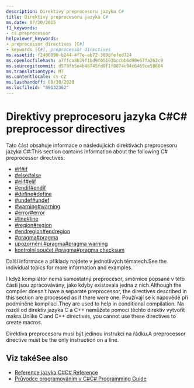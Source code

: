 ```yaml
---
description: Direktivy preprocesoru jazyka C#
title: Direktivy preprocesoru jazyka C#
ms.date: 07/20/2015
f1_keywords:
- cs.preprocessor
helpviewer_keywords:
- preprocessor directives [C#]
- keywords [C#], preprocessor directives
ms.assetid: f2406090-b244-4f7e-ab72-3698fefed724
ms.openlocfilehash: a7ffca8b39f1bd9f05193bccbb6d90e67fa262c9
ms.sourcegitcommit: d579fb5e4b46745fd0f1f8874c94c6469ce58604
ms.translationtype: MT
ms.contentlocale: cs-CZ
ms.lasthandoff: 08/30/2020
ms.locfileid: "89132362"
---
```

# <a name="c-preprocessor-directives"></a><span data-ttu-id="73621-103">Direktivy preprocesoru jazyka C#</span><span class="sxs-lookup"><span data-stu-id="73621-103">C# preprocessor directives</span></span>
<span data-ttu-id="73621-104">Tato část obsahuje informace o následujících direktivách preprocesoru jazyka C#:</span><span class="sxs-lookup"><span data-stu-id="73621-104">This section contains information about the following C# preprocessor directives:</span></span>

- [<span data-ttu-id="73621-105">#if</span><span class="sxs-lookup"><span data-stu-id="73621-105">#if</span></span>](./preprocessor-if.md)
- [<span data-ttu-id="73621-106">#else</span><span class="sxs-lookup"><span data-stu-id="73621-106">#else</span></span>](./preprocessor-else.md)
- [<span data-ttu-id="73621-107">#elif</span><span class="sxs-lookup"><span data-stu-id="73621-107">#elif</span></span>](./preprocessor-elif.md)
- [<span data-ttu-id="73621-108">#endif</span><span class="sxs-lookup"><span data-stu-id="73621-108">#endif</span></span>](./preprocessor-endif.md)
- [<span data-ttu-id="73621-109">#define</span><span class="sxs-lookup"><span data-stu-id="73621-109">#define</span></span>](./preprocessor-define.md)
- [<span data-ttu-id="73621-110">#undef</span><span class="sxs-lookup"><span data-stu-id="73621-110">#undef</span></span>](./preprocessor-undef.md)
- [<span data-ttu-id="73621-111">#warning</span><span class="sxs-lookup"><span data-stu-id="73621-111">#warning</span></span>](./preprocessor-warning.md)
- [<span data-ttu-id="73621-112">#error</span><span class="sxs-lookup"><span data-stu-id="73621-112">#error</span></span>](./preprocessor-error.md)
- [<span data-ttu-id="73621-113">#line</span><span class="sxs-lookup"><span data-stu-id="73621-113">#line</span></span>](./preprocessor-line.md)
- [<span data-ttu-id="73621-114">#region</span><span class="sxs-lookup"><span data-stu-id="73621-114">#region</span></span>](./preprocessor-region.md)
- [<span data-ttu-id="73621-115">#endregion</span><span class="sxs-lookup"><span data-stu-id="73621-115">#endregion</span></span>](./preprocessor-endregion.md)
- [<span data-ttu-id="73621-116">#pragma</span><span class="sxs-lookup"><span data-stu-id="73621-116">#pragma</span></span>](./preprocessor-pragma.md)
- [<span data-ttu-id="73621-117">upozornění #pragma</span><span class="sxs-lookup"><span data-stu-id="73621-117">#pragma warning</span></span>](./preprocessor-pragma-warning.md)
- [<span data-ttu-id="73621-118">kontrolní součet #pragma</span><span class="sxs-lookup"><span data-stu-id="73621-118">#pragma checksum</span></span>](./preprocessor-pragma-checksum.md)

<span data-ttu-id="73621-119">Další informace a příklady najdete v jednotlivých tématech.</span><span class="sxs-lookup"><span data-stu-id="73621-119">See the individual topics for more information and examples.</span></span>

<span data-ttu-id="73621-120">I když kompilátor nemá samostatný preprocesor, směrnice popsané v této části jsou zpracovávány, jako kdyby existovala jedna z nich.</span><span class="sxs-lookup"><span data-stu-id="73621-120">Although the compiler doesn't have a separate preprocessor, the directives described in this section are processed as if there were one.</span></span> <span data-ttu-id="73621-121">Používají se k nápovědě při podmíněné kompilaci.</span><span class="sxs-lookup"><span data-stu-id="73621-121">They are used to help in conditional compilation.</span></span> <span data-ttu-id="73621-122">Na rozdíl od direktiv jazyka C a C++ nemůžete pomocí těchto direktiv vytvořit makra.</span><span class="sxs-lookup"><span data-stu-id="73621-122">Unlike C and C++ directives, you cannot use these directives to create macros.</span></span>

<span data-ttu-id="73621-123">Direktiva preprocesoru musí být jedinou instrukcí na řádku.</span><span class="sxs-lookup"><span data-stu-id="73621-123">A preprocessor directive must be the only instruction on a line.</span></span>

## <a name="see-also"></a><span data-ttu-id="73621-124">Viz také</span><span class="sxs-lookup"><span data-stu-id="73621-124">See also</span></span>

- [<span data-ttu-id="73621-125">Reference jazyka C#</span><span class="sxs-lookup"><span data-stu-id="73621-125">C# Reference</span></span>](../index.md)
- [<span data-ttu-id="73621-126">Průvodce programováním v C#</span><span class="sxs-lookup"><span data-stu-id="73621-126">C# Programming Guide</span></span>](../../programming-guide/index.md)
